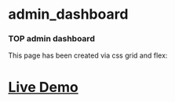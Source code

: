 # admin_dashboard
### TOP admin dashboard
This page has been created via css grid and flex:
# [Live Demo](https://simplypurr.github.io/admin_dashboard/)
